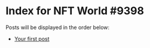 # Index for NFT World #9398
Posts will be displayed in the order below:

- [Your first post](./001-first.md)

